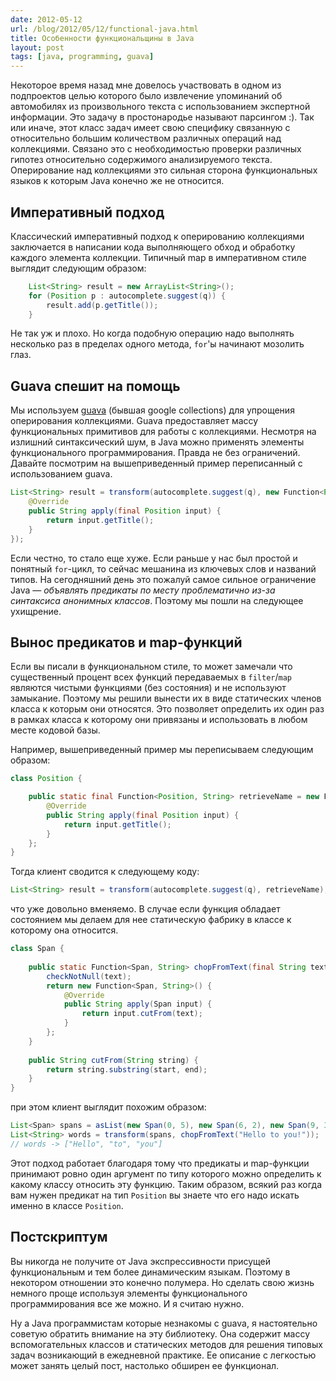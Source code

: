 ```yaml
---
date: 2012-05-12
url: /blog/2012/05/12/functional-java.html
title: Особенности функциональщины в Java
layout: post
tags: [java, programming, guava]
---
```

Некоторое время назад мне довелось участвовать в одном из подпроектов целью которого было извлечение упоминаний об автомобилях из произвольного текста с использованием экспертной информации. Это задачу в простонародье называют парсингом :). Так или иначе, этот класс задач имеет свою специфику связанную с относительно большим количеством различных операций над коллекциями. Связано это с необходимостью проверки различных гипотез относительно содержимого анализируемого текста. Оперирование над коллекциями это сильная сторона функциональных языков к которым Java конечно же не относится.

## Императивный подход

Классический императивный подход к оперированию коллекциями заключается в написании кода выполняющего обход и обработку каждого элемента коллекции. Типичный map в императивном стиле выглядит следующим образом:

```java
	List<String> result = new ArrayList<String>();
	for (Position p : autocomplete.suggest(q)) {
		result.add(p.getTitle());
	}
```

Не так уж и плохо. Но когда подобную операцию надо выполнять несколько раз в пределах одного метода, `for`'ы начинают мозолить глаз.

## Guava спешит на помощь

Мы используем [guava][ref-guava] (бывшая google collections) для упрощения оперирования коллекциями. Guava предоставляет массу функциональных примитивов для работы с коллекциями. Несмотря на излишний синтаксический шум, в Java можно применять элементы функционального программирования. Правда не без ограничений. Давайте посмотрим на вышеприведенный пример переписанный с использованием guava.

```java
List<String> result = transform(autocomplete.suggest(q), new Function<Position, String>() {
 	@Override
 	public String apply(final Position input) {
		return input.getTitle();
 	}
});
```

Если честно, то стало еще хуже. Если раньше у нас был простой и понятный `for`-цикл, то сейчас мешанина из ключевых слов и названий типов. На сегодняшний день это пожалуй самое сильное ограничение Java — _объявлять предикаты по месту проблематично из-за синтаксиса анонимных классов_. Поэтому мы пошли на следующее ухищрение.

## Вынос предикатов и map-функций

Если вы писали в функциональном стиле, то может замечали что существенный процент всех функций передаваемых в `filter`/`map` являются чистыми функциями (без состояния) и не используют замыкание. Поэтому мы решили вынести их в виде статических членов класса к которым они относятся. Это позволяет определить их один раз в рамках класса к которому они привязаны и использовать в любом месте кодовой базы.

Например, вышеприведенный пример мы переписываем следующим образом:

```java
class Position {

	public static final Function<Position, String> retrieveName = new Function<Position, String>() {
		@Override
		public String apply(final Position input) {
			return input.getTitle();
		}
	};
}
```

Тогда клиент сводится к следующему коду:

```java
List<String> result = transform(autocomplete.suggest(q), retrieveName);
```

что уже довольно вменяемо. В случае если функция обладает состоянием мы делаем для нее статическую фабрику в классе к которому она относится.

```java
class Span {
	
	public static Function<Span, String> chopFromText(final String text) {
		checkNotNull(text);
		return new Function<Span, String>() {
			@Override
			public String apply(Span input) {
				return input.cutFrom(text);
			}
		};
	}
	
	public String cutFrom(String string) {
		return string.substring(start, end);
	}
}
```

при этом клиент выглядит похожим образом:

```java
List<Span> spans = asList(new Span(0, 5), new Span(6, 2), new Span(9, 3));
List<String> words = transform(spans, chopFromText("Hello to you!"));
// words -> ["Hello", "to", "you"]
```

Этот подход работает благодаря тому что предикаты и map-функции принимают ровно один аргумент по типу которого можно определить к какому классу относить эту функцию. Таким образом, всякий раз когда вам нужен предикат на тип `Position` вы знаете что его надо искать именно в классе `Position`.

## Постскриптум

Вы никогда не получите от Java экспрессивности присущей функциональным и тем более динамическим языкам. Поэтому в некотором отношении это конечно полумера. Но сделать свою жизнь немного проще используя элементы функционального программирования все же можно. И я считаю нужно.

Ну а Java программистам которые незнакомы с guava, я настоятельно советую обратить внимание на эту библиотеку. Она содержит массу вспомогательных классов и статических методов для решения типовых задач возникающий в ежедневной практике. Ее описание с легкостью может занять целый пост, настолько обширен ее функционал.

[ref-guava]: http://code.google.com/p/guava-libraries/
